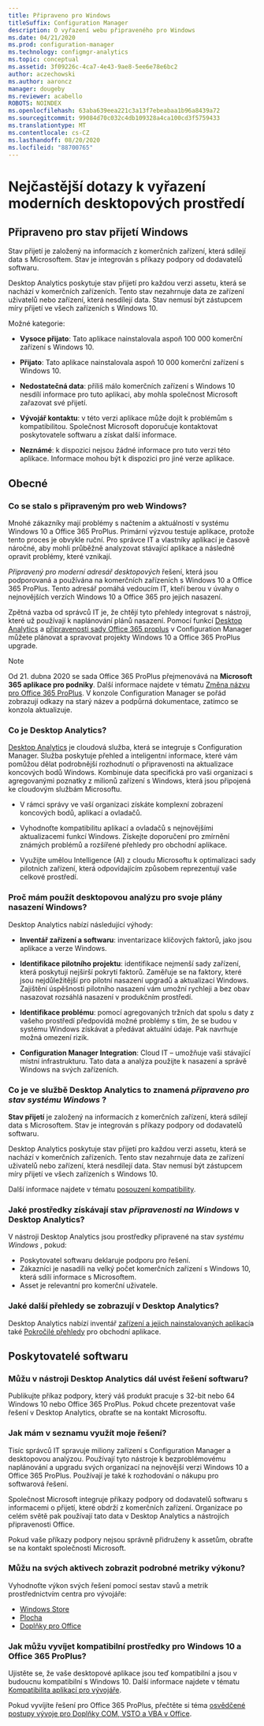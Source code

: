 ```yaml
---
title: Připraveno pro Windows
titleSuffix: Configuration Manager
description: O vyřazení webu připraveného pro Windows
ms.date: 04/21/2020
ms.prod: configuration-manager
ms.technology: configmgr-analytics
ms.topic: conceptual
ms.assetid: 3f09226c-4ca7-4e43-9ae8-5ee6e78e6bc2
author: aczechowski
ms.author: aaroncz
manager: dougeby
ms.reviewer: acabello
ROBOTS: NOINDEX
ms.openlocfilehash: 63aba639eea221c3a13f7ebeabaa1b96a8439a72
ms.sourcegitcommit: 99084d70c032c4db109328a4ca100cd3f5759433
ms.translationtype: MT
ms.contentlocale: cs-CZ
ms.lasthandoff: 08/20/2020
ms.locfileid: "88700765"
---
```

# <a name="ready-for-modern-desktop-retirement-faq"></a>Nejčastější dotazy k vyřazení moderních desktopových prostředí

<!-- placeholder -->

## <a name="ready-for-windows-adoption-status"></a>Připraveno pro stav přijetí Windows

Stav přijetí je založený na informacích z komerčních zařízení, která sdílejí data s Microsoftem. Stav je integrován s příkazy podpory od dodavatelů softwaru.

Desktop Analytics poskytuje stav přijetí pro každou verzi assetu, která se nachází v komerčních zařízeních. Tento stav nezahrnuje data ze zařízení uživatelů nebo zařízení, která nesdílejí data. Stav nemusí být zástupcem míry přijetí ve všech zařízeních s Windows 10.

Možné kategorie:

- **Vysoce přijato**: Tato aplikace nainstalovala aspoň 100 000 komerční zařízení s Windows 10.

- **Přijato**: Tato aplikace nainstalovala aspoň 10 000 komerční zařízení s Windows 10.

- **Nedostatečná data**: příliš málo komerčních zařízení s Windows 10 nesdílí informace pro tuto aplikaci, aby mohla společnost Microsoft zařazovat své přijetí.

- **Vývojář kontaktu**: v této verzi aplikace může dojít k problémům s kompatibilitou. Společnost Microsoft doporučuje kontaktovat poskytovatele softwaru a získat další informace.

- **Neznámé**: k dispozici nejsou žádné informace pro tuto verzi této aplikace. Informace mohou být k dispozici pro jiné verze aplikace.

## <a name="general"></a>Obecné

### <a name="what-happened-to-the-ready-for-windows-website"></a>Co se stalo s připraveným pro web Windows?

Mnohé zákazníky mají problémy s načtením a aktuálností v systému Windows 10 a Office 365 ProPlus. Primární výzvou testuje aplikace, protože tento proces je obvykle ruční. Pro správce IT a vlastníky aplikací je časově náročné, aby mohli průběžně analyzovat stávající aplikace a následně opravit problémy, které vznikají.

*Připravený pro moderní adresář desktopových* řešení, která jsou podporovaná a používána na komerčních zařízeních s Windows 10 a Office 365 ProPlus. Tento adresář pomáhá vedoucím IT, kteří berou v úvahy o nejnovějších verzích Windows 10 a Office 365 pro jejich nasazení.

Zpětná vazba od správců IT je, že chtějí tyto přehledy integrovat s nástroji, které už používají k naplánování plánů nasazení. Pomocí funkcí [Desktop Analytics](https://aka.ms/dadocs) a [připravenosti sady Office 365 proplus](/deployoffice/readiness-tools#office-365-proplus-readiness-features-in-configuration-manager-current-branch) v Configuration Manager můžete plánovat a spravovat projekty Windows 10 a Office 365 ProPlus upgrade. 

> [!Note]
> Od 21. dubna 2020 se sada Office 365 ProPlus přejmenovává na **Microsoft 365 aplikace pro podniky**. Další informace najdete v tématu [Změna názvu pro Office 365 ProPlus](/deployoffice/name-change). V konzole Configuration Manager se pořád zobrazují odkazy na starý název a podpůrná dokumentace, zatímco se konzola aktualizuje.

### <a name="what-is-desktop-analytics"></a>Co je Desktop Analytics?

[Desktop Analytics](https://aka.ms/dadocs) je cloudová služba, která se integruje s Configuration Manager. Služba poskytuje přehled a inteligentní informace, které vám pomůžou dělat podrobnější rozhodnutí o připravenosti na aktualizace koncových bodů Windows. Kombinuje data specifická pro vaši organizaci s agregovanými poznatky z milionů zařízení s Windows, která jsou připojená ke cloudovým službám Microsoftu.

-    V rámci správy ve vaší organizaci získáte komplexní zobrazení koncových bodů, aplikací a ovladačů.

-    Vyhodnoťte kompatibilitu aplikací a ovladačů s nejnovějšími aktualizacemi funkcí Windows. Získejte doporučení pro zmírnění známých problémů a rozšířené přehledy pro obchodní aplikace.

-    Využijte umělou Intelligence (AI) z cloudu Microsoftu k optimalizaci sady pilotních zařízení, která odpovídajícím způsobem reprezentují vaše celkové prostředí.

### <a name="why-should-i-use-desktop-analytics-for-my-windows-deployment-plans"></a>Proč mám použít desktopovou analýzu pro svoje plány nasazení Windows?

Desktop Analytics nabízí následující výhody:

-    **Inventář zařízení a softwaru**: inventarizace klíčových faktorů, jako jsou aplikace a verze Windows.

-    **Identifikace pilotního projektu**: identifikace nejmenší sady zařízení, která poskytují nejširší pokrytí faktorů. Zaměřuje se na faktory, které jsou nejdůležitější pro pilotní nasazení upgradů a aktualizací Windows. Zajištění úspěšnosti pilotního nasazení vám umožní rychleji a bez obav nasazovat rozsáhlá nasazení v produkčním prostředí.

-    **Identifikace problému**: pomocí agregovaných tržních dat spolu s daty z vašeho prostředí předpovídá možné problémy s tím, že se budou v systému Windows získávat a předávat aktuální údaje. Pak navrhuje možná omezení rizik.

-    **Configuration Manager Integration**: Cloud IT – umožňuje vaši stávající místní infrastrukturu. Tato data a analýza použijte k nasazení a správě Windows na svých zařízeních.

### <a name="what-does-the-ready-for-windows-status-mean-in-desktop-analytics"></a>Co je ve službě Desktop Analytics to znamená *připraveno pro stav systému Windows* ?

**Stav přijetí** je založený na informacích z komerčních zařízení, která sdílejí data s Microsoftem. Stav je integrován s příkazy podpory od dodavatelů softwaru.

Desktop Analytics poskytuje stav přijetí pro každou verzi assetu, která se nachází v komerčních zařízeních. Tento stav nezahrnuje data ze zařízení uživatelů nebo zařízení, která nesdílejí data. Stav nemusí být zástupcem míry přijetí ve všech zařízeních s Windows 10.

Další informace najdete v tématu [posouzení kompatibility](compat-assessment.md).

### <a name="what-assets-get-the-ready-for-windows-status-in-desktop-analytics"></a>Jaké prostředky získávají stav *připravenosti na Windows* v Desktop Analytics? 

V nástroji Desktop Analytics jsou prostředky připravené na stav *systému Windows* , pokud:

-    Poskytovatel softwaru deklaruje podporu pro řešení.
-    Zákazníci je nasadili na velký počet komerčních zařízení s Windows 10, která sdílí informace s Microsoftem.
-    Asset je relevantní pro komerční uživatele.

### <a name="what-additional-insights-do-i-get-in-desktop-analytics"></a>Jaké další přehledy se zobrazují v Desktop Analytics?

Desktop Analytics nabízí inventář [zařízení a jejich nainstalovaných aplikací](about-assets.md)a také [Pokročilé přehledy](compat-assessment.md#advanced-insights) pro obchodní aplikace. 

## <a name="software-providers"></a>Poskytovatelé softwaru

### <a name="can-i-still-list-my-software-solution-in-desktop-analytics"></a>Můžu v nástroji Desktop Analytics dál uvést řešení softwaru?

Publikujte příkaz podpory, který váš produkt pracuje s 32-bit nebo 64 Windows 10 nebo Office 365 ProPlus. Pokud chcete prezentovat vaše řešení v Desktop Analytics, obraťte se na kontakt Microsoftu.

### <a name="how-can-listing-my-solutions-benefit-me"></a>Jak mám v seznamu využít moje řešení?

Tisíc správců IT spravuje miliony zařízení s Configuration Manager a desktopovou analýzou. Používají tyto nástroje k bezproblémovému naplánování a upgradu svých organizací na nejnovější verzi Windows 10 a Office 365 ProPlus. Používají je také k rozhodování o nákupu pro softwarová řešení.

Společnost Microsoft integruje příkazy podpory od dodavatelů softwaru s informacemi o přijetí, které obdrží z komerčních zařízení. Organizace po celém světě pak používají tato data v Desktop Analytics a nástrojích připravenosti Office. 

Pokud vaše příkazy podpory nejsou správně přidruženy k assetům, obraťte se na kontakt společnosti Microsoft.

### <a name="can-i-see-detailed-performance-metrics-on-my-assets"></a>Můžu na svých aktivech zobrazit podrobné metriky výkonu?

Vyhodnoťte výkon svých řešení pomocí sestav stavů a metrik prostřednictvím centra pro vývojáře: 

- [Windows Store](/windows/uwp/publish/health-report)
- [Plocha](/windows/desktop/appxpkg/windows-desktop-application-program)
- [Doplňky pro Office](/office/dev/store/update-unpublish-and-view-metrics) 

### <a name="how-can-i-develop-compatible-assets-for-windows-10-and-office-365-proplus"></a>Jak můžu vyvíjet kompatibilní prostředky pro Windows 10 a Office 365 ProPlus?

Ujistěte se, že vaše desktopové aplikace jsou teď kompatibilní a jsou v budoucnu kompatibilní s Windows 10. Další informace najdete v tématu [Kompatibilita aplikací pro vývojáře](https://developer.microsoft.com/windows/desktop/app-compatibility).

Pokud vyvíjíte řešení pro Office 365 ProPlus, přečtěte si téma [osvědčené postupy vývoje pro Doplňky COM, VSTO a VBA v Office](/visualstudio/vsto/development-best-practices-for-com-vsto-and-vba-add-ins-in-office).